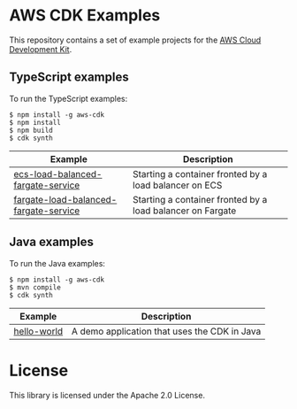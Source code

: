 # AWS CDK Examples

This repository contains a set of example projects for the [AWS Cloud Development
Kit](https://github.com/awslabs/aws-cdk).

## TypeScript examples

To run the TypeScript examples:

```
$ npm install -g aws-cdk
$ npm install
$ npm build
$ cdk synth
```

| Example | Description |
|---------|-------------|
| [ecs-load-balanced-fargate-service](typescript/ecs-load-balanced-fargate-service) | Starting a container fronted by a load balancer on ECS |
| [fargate-load-balanced-fargate-service](typescript/fargate-load-balanced-fargate-service) | Starting a container fronted by a load balancer on Fargate |

## Java examples

To run the Java examples:

```
$ npm install -g aws-cdk
$ mvn compile
$ cdk synth
```

| Example | Description |
|---------|-------------|
| [hello-world](java/hello-world) | A demo application that uses the CDK in Java |


# License

This library is licensed under the Apache 2.0 License.
